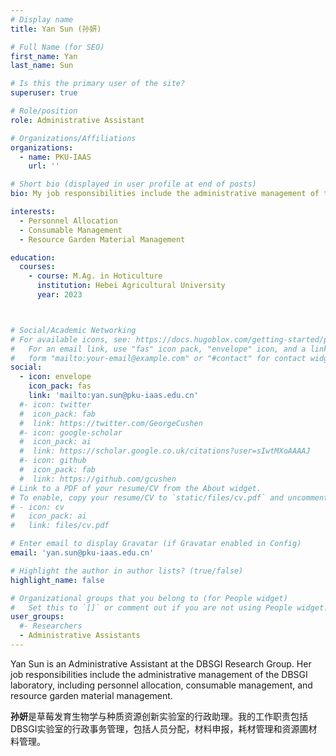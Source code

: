 ```yaml
---
# Display name
title: Yan Sun (孙妍)

# Full Name (for SEO)
first_name: Yan
last_name: Sun

# Is this the primary user of the site?
superuser: true

# Role/position
role: Administrative Assistant

# Organizations/Affiliations
organizations:
  - name: PKU-IAAS
    url: ''

# Short bio (displayed in user profile at end of posts)
bio: My job responsibilities include the administrative management of the DBSGI laboratory, including personnel allocation, consumable management, and resource garden material management.

interests:
  - Personnel Allocation
  - Consumable Management
  - Resource Garden Material Management

education:
  courses:
    - course: M.Ag. in Hoticulture
      institution: Hebei Agricultural University
      year: 2023



# Social/Academic Networking
# For available icons, see: https://docs.hugoblox.com/getting-started/page-builder/#icons
#   For an email link, use "fas" icon pack, "envelope" icon, and a link in the
#   form "mailto:your-email@example.com" or "#contact" for contact widget.
social:
  - icon: envelope
    icon_pack: fas
    link: 'mailto:yan.sun@pku-iaas.edu.cn'
  #- icon: twitter
  #  icon_pack: fab
  #  link: https://twitter.com/GeorgeCushen
  #- icon: google-scholar
  #  icon_pack: ai
  #  link: https://scholar.google.co.uk/citations?user=sIwtMXoAAAAJ
  #- icon: github
  #  icon_pack: fab
  #  link: https://github.com/gcushen
# Link to a PDF of your resume/CV from the About widget.
# To enable, copy your resume/CV to `static/files/cv.pdf` and uncomment the lines below.
# - icon: cv
#   icon_pack: ai
#   link: files/cv.pdf

# Enter email to display Gravatar (if Gravatar enabled in Config)
email: 'yan.sun@pku-iaas.edu.cn'

# Highlight the author in author lists? (true/false)
highlight_name: false

# Organizational groups that you belong to (for People widget)
#   Set this to `[]` or comment out if you are not using People widget.
user_groups:
  #- Researchers
  - Administrative Assistants
---
```


Yan Sun is an Administrative Assistant at the DBSGI Research Group. Her job responsibilities include the administrative management of the DBSGI laboratory, including personnel allocation, consumable management, and resource garden material management.

**孙妍**是草莓发育生物学与种质资源创新实验室的行政助理。我的工作职责包括DBSGI实验室的行政事务管理，包括人员分配，材料申报，耗材管理和资源圃材料管理。

